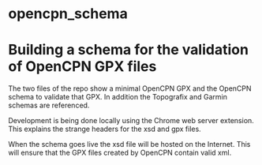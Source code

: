 # opencpn_schema

# Building a schema for the validation of OpenCPN GPX files

The two files of the repo show a minimal OpenCPN GPX and the OpenCPN schema to validate that GPX. In addition the Topografix and Garmin schemas are referenced.

Development is being done locally using the Chrome web server extension. This explains the strange headers for the xsd and gpx files. 

When the schema goes live the xsd file will be hosted on the Internet. This will ensure that the GPX files created by OpenCPN contain valid xml. 
